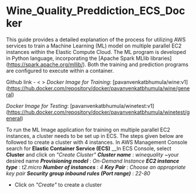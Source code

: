 # Wine_Quality_Preddiction_ECS_Docker

This guide provides a detailed explanation of the process for utilizing AWS services to train a Machine Learning (ML) model on multiple parallel EC2 instances within the Elastic Compute Cloud. The ML program is developed in Python language, incorporating the [Apache Spark MLlib libraries] (https://spark.apache.org/mllib/). Both the training and prediction programs are configured to execute within a container.

Github link - <  >
*Docker Image for Training*: [pavanvenkatbhumula/wine:v1] (https://hub.docker.com/repository/docker/pavanvenkatbhumula/wine/general)

*Docker Image for Testing*: [pavanvenkatbhumula/winetest:v1] (https://hub.docker.com/repository/docker/pavanvenkatbhumula/winetest/general)

To run the ML Image application for training on multiple parallel EC2 instances, a cluster needs to be set up in ECS. The steps given below are followed to create a cluster with 4 instances.
In AWS Management Console search for **Elastic Container Service (ECS)**
  __In ECS Console, select **Cluster** and click on *"Create Cluster"*
  __*Cluster name*__ : *winequality* ~your desired name
  __*Provisioning model*__ : *On-Demand Instance*
  __*EC2 instance type*__ : *t2.micro*
  __*Number of instances*__ : *4*
  __*Key Pair*__ : *Choose an appropriate key pair*
  __*Security group inbound rules (Port range)*__ : *22-80* 
- Click on *"Create"*  to create a cluster 
